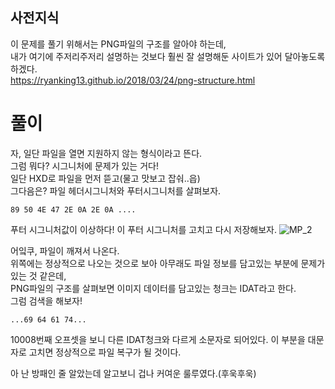 ## 사전지식   
이 문제를 풀기 위해서는 PNG파일의 구조를 알아야 하는데,   
내가 여기에 주저리주저리 설명하는 것보다 훨씬 잘 설명해둔 사이트가 있어 달아놓도록 하겠다.   
<https://ryanking13.github.io/2018/03/24/png-structure.html>   

# 풀이    
자, 일단 파일을 열면 지원하지 않는 형식이라고 뜬다.   
그럼 뭐다? 시그니처에 문제가 있는 거다!   
일단 HXD로 파일을 먼저 뜯고(물고 맛보고 잡숴..읍)   
그다음은?   파일 헤더시그니처와 푸터시그니처를 살펴보자. 
```    
89 50 4E 47 2E 0A 2E 0A ....
```    
푸터 시그니처값이 이상하다! 이 푸터 시그니처를 고치고 다시 저장해보자.
![MP_2](/HACKCTF/Forensics/MP__1/MP__2.PNG)   

어잌쿠, 파일이 깨져서 나온다.   
위쪽에는 정상적으로 나오는 것으로 보아 아무래도 파일 정보를 담고있는 부분에 문제가 있는 것 같은데,   
PNG파일의 구조를 살펴보면 이미지 데이터를 담고있는 청크는 IDAT라고 한다.   
그럼 검색을 해보자!   
 ```    
 ...69 64 61 74...
 ```
 10008번째 오프셋을 보니 다른 IDAT청크와 다르게 소문자로 되어있다.
 이 부분을 대문자로 고치면 정상적으로 파일 복구가 될 것이다.    
 
 
 아 난 방패인 줄 알았는데 알고보니 겁나 커여운 룰루였다.(후욱후욱)   